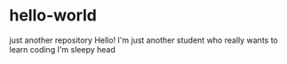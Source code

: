 # hello-world
just another repository
Hello! I'm just another student who really wants to learn coding
I'm sleepy head

